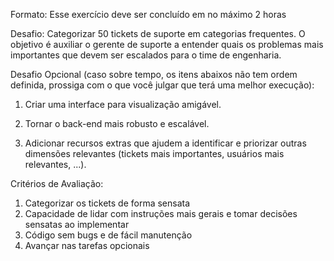 Formato: Esse exercício deve ser concluído em no máximo 2 horas 

Desafio: Categorizar 50 tickets de suporte em categorias frequentes. O objetivo é auxiliar o gerente de suporte a entender quais os problemas mais importantes que devem ser escalados para o time de engenharia.

Desafio Opcional (caso sobre tempo, os itens abaixos não tem ordem definida, prossiga com o que você julgar que terá uma melhor execução): 

1. Criar uma interface para visualização amigável.

2. Tornar o back-end mais robusto e escalável.

3. Adicionar recursos extras que ajudem a identificar e priorizar outras dimensões relevantes (tickets mais importantes, usuários mais relevantes, ...).

Critérios de Avaliação: 
1. Categorizar os tickets de forma sensata
2. Capacidade de lidar com instruções mais gerais e tomar decisões sensatas ao implementar
3. Código sem bugs e de fácil manutenção
4. Avançar nas tarefas opcionais
